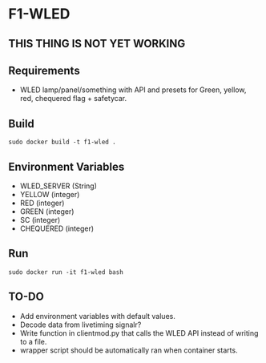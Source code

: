 # F1-WLED

## THIS THING IS NOT YET WORKING

## Requirements
- WLED lamp/panel/something with API and presets for Green, yellow, red, chequered flag + safetycar.

## Build
```
sudo docker build -t f1-wled .
```

## Environment Variables
- WLED_SERVER (String)
- YELLOW (integer)
- RED (integer)
- GREEN (integer)
- SC (integer)
- CHEQUERED (integer)

## Run
```
sudo docker run -it f1-wled bash
```

## TO-DO
- Add environment variables with default values.
- Decode data from livetiming signalr?
- Write function in clientmod.py that calls the WLED API instead of writing to a file.
- wrapper script should be automatically ran when container starts.

